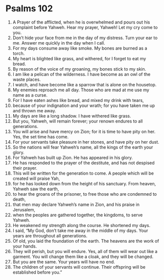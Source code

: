 ﻿
# Psalms 102
1. A Prayer of the afflicted, when he is overwhelmed and pours out his complaint before Yahweh. Hear my prayer, Yahweh! Let my cry come to you. 
2. Don’t hide your face from me in the day of my distress. Turn your ear to me. Answer me quickly in the day when I call. 
3. For my days consume away like smoke. My bones are burned as a torch. 
4. My heart is blighted like grass, and withered, for I forget to eat my bread. 
5. By reason of the voice of my groaning, my bones stick to my skin. 
6. I am like a pelican of the wilderness. I have become as an owl of the waste places. 
7. I watch, and have become like a sparrow that is alone on the housetop. 
8. My enemies reproach me all day. Those who are mad at me use my name as a curse. 
9. For I have eaten ashes like bread, and mixed my drink with tears, 
10. because of your indignation and your wrath; for you have taken me up and thrown me away. 
11. My days are like a long shadow. I have withered like grass. 
12. But you, Yahweh, will remain forever; your renown endures to all generations. 
13. You will arise and have mercy on Zion; for it is time to have pity on her. Yes, the set time has come. 
14. For your servants take pleasure in her stones, and have pity on her dust. 
15. So the nations will fear Yahweh’s name, all the kings of the earth your glory. 
16. For Yahweh has built up Zion. He has appeared in his glory. 
17. He has responded to the prayer of the destitute, and has not despised their prayer. 
18. This will be written for the generation to come. A people which will be created will praise Yah, 
19. for he has looked down from the height of his sanctuary. From heaven, Yahweh saw the earth, 
20. to hear the groans of the prisoner, to free those who are condemned to death, 
21. that men may declare Yahweh’s name in Zion, and his praise in Jerusalem, 
22. when the peoples are gathered together, the kingdoms, to serve Yahweh. 
23. He weakened my strength along the course. He shortened my days. 
24. I said, “My God, don’t take me away in the middle of my days. Your years are throughout all generations. 
25. Of old, you laid the foundation of the earth. The heavens are the work of your hands. 
26. They will perish, but you will endure. Yes, all of them will wear out like a garment. You will change them like a cloak, and they will be changed. 
27. But you are the same. Your years will have no end. 
28. The children of your servants will continue. Their offspring will be established before you.” 
